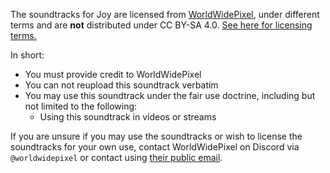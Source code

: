 <!-- Copyright (c) 2023-2024 Pridecraft Studios & contributors
	 SPDX-License-Identifier: CC-BY-SA-4.0
	 https://git.pridecraft.gay/website/blob/HEAD/LICENSE-CC-BY-SA-4.0 -->

The soundtracks for Joy are licensed from [WorldWidePixel](https://worldwidepixel.ca/),
under different terms and are **not** distributed under CC BY-SA 4.0.
[See here for licensing terms.](https://git.pridecraft.gay/pridepack/blob/main/LICENSE-MUSIC)

In short:
- You must provide credit to WorldWidePixel
- You can not reupload this soundtrack verbatim
- You may use this soundtrack under the fair use doctrine, including but not limited to the following:
	- Using this soundtrack in videos or streams

If you are unsure if you may use the soundtracks or wish to license the soundtracks for your own use, contact WorldWidePixel on Discord via `@worldwidepixel` or contact using [their public email](mailto:hello@worldwidepixel.ca).
